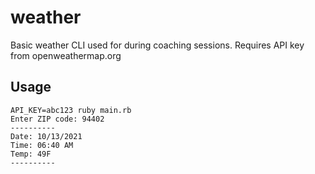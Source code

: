 # weather
Basic weather CLI used for during coaching sessions. Requires API key from openweathermap.org

## Usage

```
API_KEY=abc123 ruby main.rb
Enter ZIP code: 94402
----------
Date: 10/13/2021
Time: 06:40 AM
Temp: 49F
----------
```

